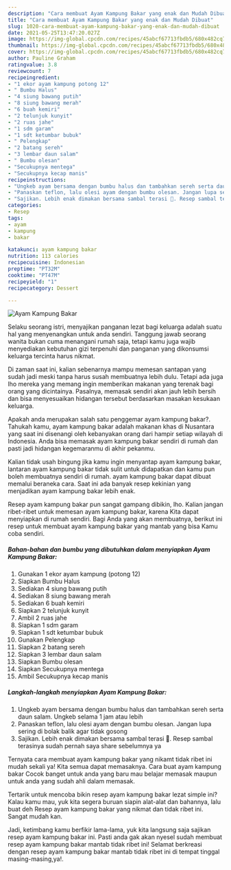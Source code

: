```yaml
---
description: "Cara membuat Ayam Kampung Bakar yang enak dan Mudah Dibuat"
title: "Cara membuat Ayam Kampung Bakar yang enak dan Mudah Dibuat"
slug: 1020-cara-membuat-ayam-kampung-bakar-yang-enak-dan-mudah-dibuat
date: 2021-05-25T13:47:20.027Z
image: https://img-global.cpcdn.com/recipes/45abcf67713fbdb5/680x482cq70/ayam-kampung-bakar-foto-resep-utama.jpg
thumbnail: https://img-global.cpcdn.com/recipes/45abcf67713fbdb5/680x482cq70/ayam-kampung-bakar-foto-resep-utama.jpg
cover: https://img-global.cpcdn.com/recipes/45abcf67713fbdb5/680x482cq70/ayam-kampung-bakar-foto-resep-utama.jpg
author: Pauline Graham
ratingvalue: 3.8
reviewcount: 7
recipeingredient:
- "1 ekor ayam kampung potong 12"
- " Bumbu Halus"
- "4 siung bawang putih"
- "8 siung bawang merah"
- "6 buah kemiri"
- "2 telunjuk kunyit"
- "2 ruas jahe"
- "1 sdm garam"
- "1 sdt ketumbar bubuk"
- " Pelengkap"
- "2 batang sereh"
- "3 lembar daun salam"
- " Bumbu olesan"
- "Secukupnya mentega"
- "Secukupnya kecap manis"
recipeinstructions:
- "Ungkeb ayam bersama dengan bumbu halus dan tambahkan sereh serta daun salam. Ungkeb selama 1 jam atau lebih"
- "Panaskan teflon, lalu olesi ayam dengan bumbu olesan. Jangan lupa sering di bolak balik agar tidak gosong"
- "Sajikan. Lebih enak dimakan bersama sambal terasi 🙂. Resep sambal terasinya sudah pernah saya share sebelumnya ya"
categories:
- Resep
tags:
- ayam
- kampung
- bakar

katakunci: ayam kampung bakar 
nutrition: 113 calories
recipecuisine: Indonesian
preptime: "PT32M"
cooktime: "PT47M"
recipeyield: "1"
recipecategory: Dessert

---
```



![Ayam Kampung Bakar](https://img-global.cpcdn.com/recipes/45abcf67713fbdb5/680x482cq70/ayam-kampung-bakar-foto-resep-utama.jpg)

Selaku seorang istri, menyajikan panganan lezat bagi keluarga adalah suatu hal yang menyenangkan untuk anda sendiri. Tanggung jawab seorang  wanita bukan cuma menangani rumah saja, tetapi kamu juga wajib menyediakan kebutuhan gizi terpenuhi dan panganan yang dikonsumsi keluarga tercinta harus nikmat.

Di zaman  saat ini, kalian sebenarnya mampu memesan santapan yang sudah jadi meski tanpa harus susah membuatnya lebih dulu. Tetapi ada juga lho mereka yang memang ingin memberikan makanan yang terenak bagi orang yang dicintainya. Pasalnya, memasak sendiri akan jauh lebih bersih dan bisa menyesuaikan hidangan tersebut berdasarkan masakan kesukaan keluarga. 



Apakah anda merupakan salah satu penggemar ayam kampung bakar?. Tahukah kamu, ayam kampung bakar adalah makanan khas di Nusantara yang saat ini disenangi oleh kebanyakan orang dari hampir setiap wilayah di Indonesia. Anda bisa memasak ayam kampung bakar sendiri di rumah dan pasti jadi hidangan kegemaranmu di akhir pekanmu.

Kalian tidak usah bingung jika kamu ingin menyantap ayam kampung bakar, lantaran ayam kampung bakar tidak sulit untuk didapatkan dan kamu pun boleh membuatnya sendiri di rumah. ayam kampung bakar dapat dibuat memalui beraneka cara. Saat ini ada banyak resep kekinian yang menjadikan ayam kampung bakar lebih enak.

Resep ayam kampung bakar pun sangat gampang dibikin, lho. Kalian jangan ribet-ribet untuk memesan ayam kampung bakar, karena Kita dapat menyiapkan di rumah sendiri. Bagi Anda yang akan membuatnya, berikut ini resep untuk membuat ayam kampung bakar yang mantab yang bisa Kamu coba sendiri.

<!--inarticleads1-->

##### Bahan-bahan dan bumbu yang dibutuhkan dalam menyiapkan Ayam Kampung Bakar:

1. Gunakan 1 ekor ayam kampung (potong 12)
1. Siapkan  Bumbu Halus
1. Sediakan 4 siung bawang putih
1. Sediakan 8 siung bawang merah
1. Sediakan 6 buah kemiri
1. Siapkan 2 telunjuk kunyit
1. Ambil 2 ruas jahe
1. Siapkan 1 sdm garam
1. Siapkan 1 sdt ketumbar bubuk
1. Gunakan  Pelengkap
1. Siapkan 2 batang sereh
1. Siapkan 3 lembar daun salam
1. Siapkan  Bumbu olesan
1. Siapkan Secukupnya mentega
1. Ambil Secukupnya kecap manis




<!--inarticleads2-->

##### Langkah-langkah menyiapkan Ayam Kampung Bakar:

1. Ungkeb ayam bersama dengan bumbu halus dan tambahkan sereh serta daun salam. Ungkeb selama 1 jam atau lebih
1. Panaskan teflon, lalu olesi ayam dengan bumbu olesan. Jangan lupa sering di bolak balik agar tidak gosong
1. Sajikan. Lebih enak dimakan bersama sambal terasi 🙂. Resep sambal terasinya sudah pernah saya share sebelumnya ya




Ternyata cara membuat ayam kampung bakar yang nikamt tidak ribet ini mudah sekali ya! Kita semua dapat memasaknya. Cara buat ayam kampung bakar Cocok banget untuk anda yang baru mau belajar memasak maupun untuk anda yang sudah ahli dalam memasak.

Tertarik untuk mencoba bikin resep ayam kampung bakar lezat simple ini? Kalau kamu mau, yuk kita segera buruan siapin alat-alat dan bahannya, lalu buat deh Resep ayam kampung bakar yang nikmat dan tidak ribet ini. Sangat mudah kan. 

Jadi, ketimbang kamu berfikir lama-lama, yuk kita langsung saja sajikan resep ayam kampung bakar ini. Pasti anda gak akan nyesel sudah membuat resep ayam kampung bakar mantab tidak ribet ini! Selamat berkreasi dengan resep ayam kampung bakar mantab tidak ribet ini di tempat tinggal masing-masing,ya!.

